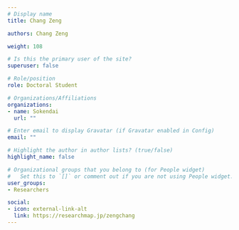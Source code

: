 ```yaml
---
# Display name
title: Chang Zeng

authors: Chang Zeng

weight: 108

# Is this the primary user of the site?
superuser: false

# Role/position
role: Doctoral Student

# Organizations/Affiliations
organizations:
- name: Sokendai
  url: ""

# Enter email to display Gravatar (if Gravatar enabled in Config)
email: ""

# Highlight the author in author lists? (true/false)
highlight_name: false

# Organizational groups that you belong to (for People widget)
#   Set this to `[]` or comment out if you are not using People widget.
user_groups:
- Researchers

social:
- icon: external-link-alt
  link: https://researchmap.jp/zengchang
---
```

